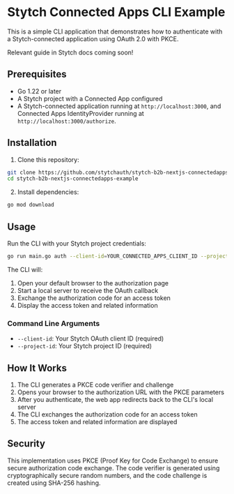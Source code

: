 # Stytch Connected Apps CLI Example

This is a simple CLI application that demonstrates how to authenticate with a Stytch-connected application using OAuth 2.0 with PKCE.

Relevant guide in Stytch docs coming soon!

## Prerequisites

- Go 1.22 or later
- A Stytch project with a Connected App configured
- A Stytch-connected application running at `http://localhost:3000`, and Connected Apps IdentityProvider running at `http://localhost:3000/authorize`.

## Installation

1. Clone this repository:
```bash
git clone https://github.com/stytchauth/stytch-b2b-nextjs-connectedapps-example.git
cd stytch-b2b-nextjs-connectedapps-example
```

2. Install dependencies:
```bash
go mod download
```

## Usage

Run the CLI with your Stytch project credentials:

```bash
go run main.go auth --client-id=YOUR_CONNECTED_APPS_CLIENT_ID --project-id=YOUR_PROJECT_ID
```

The CLI will:
1. Open your default browser to the authorization page
2. Start a local server to receive the OAuth callback
3. Exchange the authorization code for an access token
4. Display the access token and related information

### Command Line Arguments

- `--client-id`: Your Stytch OAuth client ID (required)
- `--project-id`: Your Stytch project ID (required)

## How It Works

1. The CLI generates a PKCE code verifier and challenge
2. Opens your browser to the authorization URL with the PKCE parameters
3. After you authenticate, the web app redirects back to the CLI's local server
4. The CLI exchanges the authorization code for an access token
5. The access token and related information are displayed

## Security

This implementation uses PKCE (Proof Key for Code Exchange) to ensure secure authorization code exchange. The code verifier is generated using cryptographically secure random numbers, and the code challenge is created using SHA-256 hashing.
